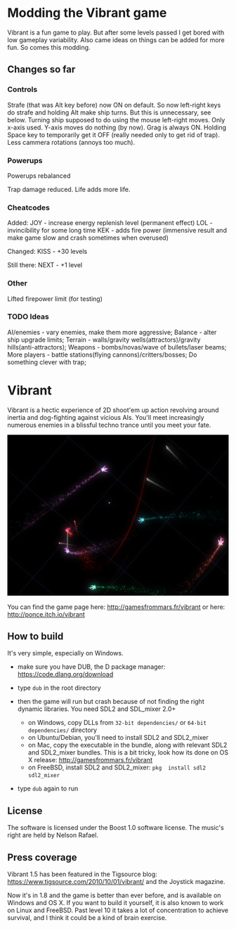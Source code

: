 # Modding the Vibrant game

Vibrant is a fun game to play. But after some levels passed I get bored with low gameplay variability. Also came ideas on things can be added for more fun. So comes this modding.

## Changes so far

### Controls

Strafe (that was Alt key before) now ON on default. So now left-right keys do strafe and holding Alt make ship turns. But this is unnecessary, see below.
Turning ship supposed to do using the mouse left-right moves. Only x-axis used. Y-axis moves do nothing (by now).
Grag is always ON. Holding Space key to temporarily get it OFF (really needed only to get rid of trap).
Less cammera rotations (annoys too much).

### Powerups

Powerups rebalanced

Trap damage reduced. Life adds more life.

### Cheatcodes

Added:
JOY - increase energy replenish level (permanent effect)
LOL - invincibility for some long time
KEK - adds fire power (immensive result and make game slow and crash sometimes when overused)

Changed:
KISS - +30 levels

Still there:
NEXT - +1 level


### Other

Lifted firepower limit (for testing)

### TODO Ideas

AI/enemies - vary enemies, make them more aggressive;
Balance - alter ship upgrade limits;
Terrain - walls/gravity wells(attractors)/gravity hills(anti-attractors);
Weapons - bombs/novas/wave of bullets/laser beams;
More players - battle stations(flying cannons)/critters/bosses;
Do something clever with trap;

# Vibrant

Vibrant is a hectic experience of 2D shoot'em up action revolving around inertia and dog-fighting against vicious AIs. You'll meet increasingly numerous enemies in a blissful techno trance until you meet your fate.

![Vibrant game screenshot](screenshot.jpg)

You can find the game page here: http://gamesfrommars.fr/vibrant
or here: http://ponce.itch.io/vibrant

## How to build

It's very simple, especially on Windows.

- make sure you have DUB, the D package manager: https://code.dlang.org/download

- type `dub` in the root directory

- then the game will run but crash because of not finding the right dynamic libraries. You need SDL2 and SDL_mixer 2.0+
  * on Windows, copy DLLs from `32-bit dependencies/` or `64-bit dependencies/` directory
  * on Ubuntu/Debian, you'll need to install SDL2 and SDL2_mixer
  * on Mac, copy the executable in the bundle, along with relevant SDL2 and SDL2_mixer bundles. This is a bit tricky, look how its done on OS X release: http://gamesfrommars.fr/vibrant
  * on FreeBSD, install SDL2 and SDL2_mixer: `pkg  install sdl2 sdl2_mixer`

- type `dub` again to run

## License

The software is licensed under the Boost 1.0 software license.
The music's right are held by Nelson Rafael.

## Press coverage
Vibrant 1.5 has been featured in the Tigsource blog: https://www.tigsource.com/2010/10/01/vibrant/
and the Joystick magazine.

Now it's in 1.8 and the game is better than ever before, and is available on Windows and OS X.
If you want to build it yourself, it is also known to work on Linux and FreeBSD.
Past level 10 it takes a lot of concentration to achieve survival, and I think it could be a kind of brain exercise.
